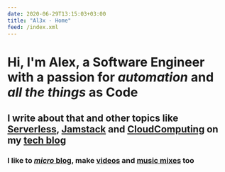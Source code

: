 ```yaml
---
date: 2020-06-29T13:15:03+03:00
title: "Al3x - Home"
feed: /index.xml
---
```


# Hi, I'm Alex, a Software Engineer with a passion for _automation_ and _all the things_ **as Code**

## I write about that and other topics like [Serverless](/tags/serverless/), [Jamstack](/tags/jamstack/) and [CloudComputing](/tags/cdk/) on my [tech blog](#tech-blog)

### I like to [_micro_ blog](#micro-blog), make [videos](#videos) and [music mixes](#music-mixes) too

